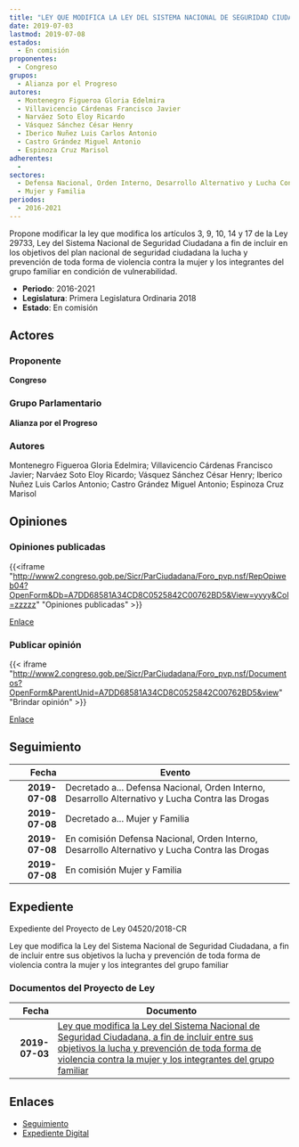 ```yaml
---
title: "LEY QUE MODIFICA LA LEY DEL SISTEMA NACIONAL DE SEGURIDAD CIUDADANA, A FIN DE INCLUIR ENTRE SUS OBJETIVOS LA LUCHA Y PREVENCIÓN DE TODA FORMA DE VIOLENCIA CONTRA LA MUJER Y LOS INTEGRANTES DEL GRUPO FAMILIAR"
date: 2019-07-03
lastmod: 2019-07-08
estados: 
  - En comisión
proponentes: 
  - Congreso
grupos: 
  - Alianza por el Progreso
autores: 
  - Montenegro Figueroa Gloria Edelmira
  - Villavicencio Cárdenas Francisco Javier
  - Narváez Soto Eloy Ricardo
  - Vásquez Sánchez César Henry
  - Iberico Nuñez Luis Carlos Antonio
  - Castro Grández Miguel Antonio
  - Espinoza Cruz Marisol
adherentes: 
  - 
sectores: 
  - Defensa Nacional, Orden Interno, Desarrollo Alternativo y Lucha Contra las Drogas
  - Mujer y Familia
periodos: 
  - 2016-2021
---
```


Propone modificar la ley que modifica los artículos 3, 9, 10, 14 y 17 de la Ley 29733, Ley del Sistema Nacional de Seguridad Ciudadana a fin de incluir en los objetivos del plan nacional de seguridad ciudadana la lucha y prevención de toda forma de violencia contra la mujer y los integrantes del grupo familiar en condición de vulnerabilidad.

- **Periodo**: 2016-2021
- **Legislatura**: Primera Legislatura Ordinaria 2018
- **Estado**: En comisión

## Actores

### Proponente

**Congreso**

### Grupo Parlamentario

**Alianza por el Progreso**

### Autores

Montenegro Figueroa Gloria Edelmira; Villavicencio Cárdenas Francisco Javier; Narváez Soto Eloy Ricardo; Vásquez Sánchez César Henry; Iberico Nuñez Luis Carlos Antonio; Castro Grández Miguel Antonio; Espinoza Cruz Marisol


## Opiniones

### Opiniones publicadas

{{<iframe "http://www2.congreso.gob.pe/Sicr/ParCiudadana/Foro_pvp.nsf/RepOpiweb04?OpenForm&Db=A7DD68581A34CD8C0525842C00762BD5&View=yyyy&Col=zzzzz" "Opiniones publicadas" >}}

[Enlace](http://www2.congreso.gob.pe/Sicr/ParCiudadana/Foro_pvp.nsf/RepOpiweb04?OpenForm&Db=A7DD68581A34CD8C0525842C00762BD5&View=yyyy&Col=zzzzz)
### Publicar opinión

{{< iframe "http://www2.congreso.gob.pe/Sicr/ParCiudadana/Foro_pvp.nsf/Documentos?OpenForm&ParentUnid=A7DD68581A34CD8C0525842C00762BD5&view" "Brindar opinión" >}}

[Enlace](http://www2.congreso.gob.pe/Sicr/ParCiudadana/Foro_pvp.nsf/Documentos?OpenForm&ParentUnid=A7DD68581A34CD8C0525842C00762BD5&view)

## Seguimiento

| Fecha | Evento |
|------:|--------|
| **2019-07-08** | Decretado a... Defensa Nacional, Orden Interno, Desarrollo Alternativo y Lucha Contra las Drogas|
| **2019-07-08** | Decretado a... Mujer y Familia|
| **2019-07-08** | En comisión Defensa Nacional, Orden Interno, Desarrollo Alternativo y Lucha Contra las Drogas|
| **2019-07-08** | En comisión Mujer y Familia|


## Expediente

Expediente del Proyecto de Ley 04520/2018-CR

Ley que modifica la Ley del Sistema Nacional de Seguridad Ciudadana, a fin de incluir entre sus objetivos la lucha y prevención de toda forma de violencia contra la mujer y los integrantes del grupo familiar


### Documentos del Proyecto de Ley

| Fecha | Documento |
|------:|--------|
| **2019-07-03** | [Ley que modifica la Ley del Sistema Nacional de Seguridad Ciudadana, a fin de incluir entre sus objetivos la lucha y prevención de toda forma de violencia contra la mujer y los integrantes del grupo familiar](http://www.leyes.congreso.gob.pe/Documentos/2016_2021/Proyectos_de_Ley_y_de_Resoluciones_Legislativas/PL0452020190703.pdf) |

## Enlaces 

- [Seguimiento](http://www2.congreso.gob.pe/Sicr/TraDocEstProc/CLProLey2016.nsf/f7fff46988ca05b1052578e100829cc7/b4612c80250b96460525842d005b7540?OpenDocument)
- [Expediente Digital](http://www2.congreso.gob.pe/Sicr/TraDocEstProc/CLProLey2016.nsf/f7fff46988ca05b1052578e100829cc7/b4612c80250b96460525842d005b7540?OpenDocument&Click=05257FB7005EB655.eb71d0cf91d8294e05256cdf006b5706/$Body/0.1C6C)
